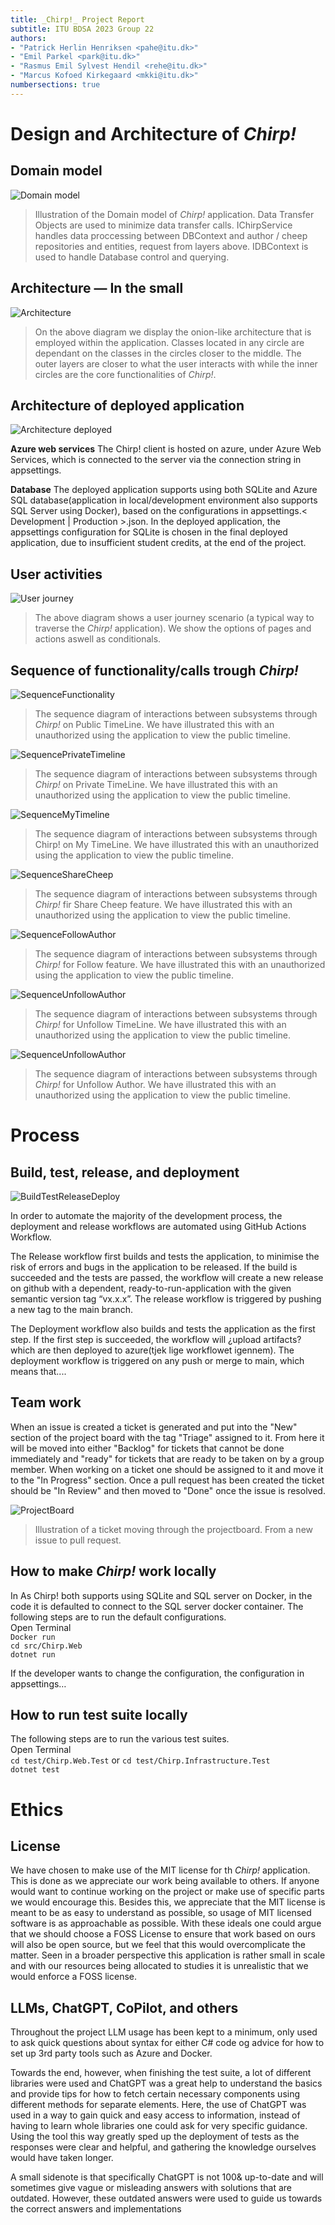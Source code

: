 ```yaml
---
title: _Chirp!_ Project Report
subtitle: ITU BDSA 2023 Group 22
authors:
- "Patrick Herlin Henriksen <pahe@itu.dk>"
- "Emil Parkel <park@itu.dk>"
- "Rasmus Emil Sylvest Hendil <rehe@itu.dk>"
- "Marcus Kofoed Kirkegaard <mkki@itu.dk>"
numbersections: true
---
```


# Design and Architecture of _Chirp!_



## Domain model
![Domain model](Diagrams/DomainModel.drawio.svg "UML Diagram of the domain model")
<!--<img src=Diagrams/DomainModel.drawio.svg alt="UML Diagram of the domain model" backgroundcolor="white" style="height:700px;"/> -->


> Illustration of the Domain model of _Chirp!_ application. Data Transfer Objects are used to minimize data transfer calls. IChirpService handles data proccessing between DBContext and author / cheep repositories and entities, request from layers above. IDBContext is used to handle Database control and querying. 



## Architecture — In the small

![Architecture](Diagrams/SmallArchitecture.drawio.svg "Onion diagram of the architecture")
<!-- <img src="Diagrams/SmallArchitecture.drawio.svg" alt="UML Diagram of the domain model" style="height:500px;"/> -->

> On the above diagram we display the onion-like architecture that is employed within the application. Classes located in any circle are dependant on the classes in the circles closer to the middle. The outer layers are closer to what the user interacts with while the inner circles are the core functionalities of _Chirp!_.



## Architecture of deployed application

![Architecture deployed](Diagrams/DeployedArchithecture.drawio.svg "UML Diagram of deployed architecture")
<!-- <img src="Diagrams/DeployedArchithecture.drawio.svg" alt="UML Diagram of the domain model" style="height:500px;"/> -->

**Azure web services**
The Chirp! client is hosted on azure, under Azure Web Services, which is connected to the server via the connection string in appsettings.

**Database**
The deployed application supports using both SQLite and Azure SQL database(application in local/development environment also supports SQL Server using Docker), based on the configurations in appsettings.< Development | Production >.json. In the deployed application, the appsettings configuration for SQLite is chosen in the final deployed application, due to insufficient student credits, at the end of the project.



## User activities

![User journey](Diagrams/UserJourney.drawio.svg "UML Diagram of the user journey")
<!-- <img src="Diagrams/UserJourney.drawio.svg" alt="UML Diagram of the domain model" style="height:500px;"/> -->

> The above diagram shows a user journey scenario (a typical way to traverse the _Chirp!_ application). We show the options of pages and actions aswell as conditionals. 



## Sequence of functionality/calls trough _Chirp!_

![SequenceFunctionality](Diagrams/SequenceOfFunctionality.drawio.svg "UML Diagram of the Sequence of Functionality")
<!-- <img src="Diagrams/SequenceOfFunctionality.drawio.svg" alt="UML Diagram of the domain model" style="height:500px;"/> -->
> The sequence diagram of interactions between subsystems through _Chirp!_ on Public TimeLine. We have illustrated this with an unauthorized using the application to view the public timeline.

![SequencePrivateTimeline](SubSystemSequenceDiagramPrivateTimeline.drawio.svg "UML Diagram of the Sequence of Private Timeline")
<!-- <img src="Diagrams/SubSystemSequenceDiagramPrivateTimeline.drawio.svg" alt="UML Diagram of the domain model" style="height:500px;"/> -->
> The sequence diagram of interactions between subsystems through _Chirp!_ on Private TimeLine. We have illustrated this with an unauthorized using the application to view the public timeline.

![SequenceMyTimeline](SubSystemSequenceDiagramMyTimeline.drawio.svg "UML Diagram of the Sequence of My Timeline")
<!-- <img src="Diagrams/SubSystemSequenceDiagramMyTimeline.drawio.svg" alt="UML Diagram of the domain model" style="height:500px;"/> -->
> The sequence diagram of interactions between subsystems through Chirp! on My TimeLine. We have illustrated this with an unauthorized using the application to view the public timeline.

![SequenceShareCheep](Diagrams/SubSystemSequenceDiagramShareCheep.drawio.svg "UML Diagram of the Sequence of ShareCheep")
<!--<img src="Diagrams/SubSystemSequenceDiagramShareCheep.drawio.svg" alt="UML Diagram of the domain model" style="height:500px;"/>-->
> The sequence diagram of interactions between subsystems through _Chirp!_ fir Share Cheep feature. We have illustrated this with an unauthorized using the application to view the public timeline.

![SequenceFollowAuthor](Diagrams/SubSystemSequenceDiagramFollowAuthor.drawio.svg "UML Diagram of the Sequence of FollowAuthor")
<!-- <img src="Diagrams/SubSystemSequenceDiagramFollowAuthor.drawio.svg" alt="UML Diagram of the domain model" style="height:500px;"/>-->
> The sequence diagram of interactions between subsystems through _Chirp!_ for Follow feature. We have illustrated this with an unauthorized using the application to view the public timeline.

![SequenceUnfollowAuthor](Diagrams/SubSystemsSequenceDiagramUnfollowAuthor.drawio.svg "UML Diagram of the Sequence of UnfollowAuthor")
<!-- <img src="Diagrams/SubSystemsSequenceDiagramUnfollowAuthor.drawio.svg" alt="UML Diagram of the domain model" style="height:500px;"/>-->
> The sequence diagram of interactions between subsystems through _Chirp!_ for Unfollow TimeLine. We have illustrated this with an unauthorized using the application to view the public timeline.

![SequenceUnfollowAuthor](Diagrams/SubSystemSequenceDiagramAuthors.drawio.svg "UML Diagram of the Sequence of Author")
<!-- <img src="Diagrams/SubSystemSequenceDiagramAuthors.drawio.svg" alt="UML Diagram of the domain model" style="height:500px;"/> -->
> The sequence diagram of interactions between subsystems through _Chirp!_ for Unfollow Author. We have illustrated this with an unauthorized using the application to view the public timeline.

# Process

## Build, test, release, and deployment

![BuildTestReleaseDeploy](Diagrams/UserJourney.drawio.svg "UML Diagram of the Build, Test, Release and Deploy workflow")
<!-- <img src="Diagrams/BuildTestReleaseDeploy.drawio.svg" alt="UML Diagram of the domain model" style="height:500px;"/> -->
In order to automate the majority of the development process, the deployment and release workflows are automated using GitHub Actions Workflow. 

The Release workflow first builds and tests the application, to minimise the risk of errors and bugs in the application to be released. If the build is succeeded and the tests are passed, the workflow will create a new release on github with a dependent, ready-to-run-application with the given semantic version tag “vx.x.x”. The release workflow is triggered by pushing a new tag to the main branch.

The Deployment workflow also builds and tests the application as the first step. If the first step is succeeded, the workflow will ¿upload artifacts? which are then deployed to azure(tjek lige workflowet igennem).
The deployment workflow is triggered on any push or merge to main, which means that.... <TBC>




## Team work

When an issue is created a ticket is generated and put into the "New" section of the project board with the tag "Triage" assigned to it. From here it will be moved into either "Backlog" for tickets that cannot be done immediately and "ready" for tickets that are ready to be taken on by a group member. When working on a ticket one should be assigned to it and move it to the "In Progress" section. Once a pull request has been created the ticket should be "In Review" and then moved to "Done" once the issue is resolved. 

![ProjectBoard](Diagrams/ProjectBoardDiagram.drawio.svg "UML Diagram of Project Board")
<!-- <img src="Diagrams/ProjectBoardDiagram.drawio.svg" alt="UML diagram of how tickets travel through the projectboard"/> -->

> Illustration of a ticket moving through the projectboard. From a new issue to pull request.

## How to make _Chirp!_ work locally

In As Chirp! both supports using SQLite and SQL server on Docker, in the code it is defaulted to connect to the SQL server docker container. The following steps are to run the default configurations.  
Open Terminal  
```Docker run```  
```cd src/Chirp.Web```  
```dotnet run```

If the developer wants to change the configuration, the configuration in appsettings…


## How to run test suite locally

The following steps are to run the various test suites.  
Open Terminal  
```cd test/Chirp.Web.Test``` or ```cd test/Chirp.Infrastructure.Test```  
```dotnet test```

# Ethics

## License
We have chosen to make use of the MIT license for th _Chirp!_ application. This is done as we appreciate our work being available to others. If anyone would want to continue working on the project or make use of specific parts we would encourage this. Besides this, we appreciate that the MIT license is meant to be as easy to understand as possible, so usage of MIT licensed software is as approachable as possible. With these ideals one could argue that we should choose a FOSS License to ensure that work based on ours will also be open source, but we feel that this would overcomplicate the matter. Seen in a broader perspective this application is rather small in scale and with our resources being allocated to studies it is unrealistic that we would enforce a FOSS license.

## LLMs, ChatGPT, CoPilot, and others
Throughout the project LLM usage has been kept to a minimum, only used to ask quick questions about syntax for either C# code og advice for how to set up 3rd party tools such as Azure and Docker.

Towards the end, however, when finishing the test suite, a lot of different libraries were used and ChatGPT was a great help to understand the basics and provide tips for how to fetch certain necessary components using different methods for separate elements. Here, the use of ChatGPT was used in a way to gain quick and easy access to information, instead of having to learn whole libraries one could ask for very specific guidance. Using the tool this way greatly sped up the deployment of tests as the responses were clear and helpful, and gathering the knowledge ourselves would have taken longer.

A small sidenote is that specifically ChatGPT is not 100& up-to-date and will sometimes give vague or misleading answers with solutions that are outdated. However, these outdated answers were used to guide us towards the correct answers and implementations


